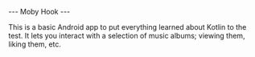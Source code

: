 --- Moby Hook ---

This is a basic Android app to put everything learned about Kotlin to the test. It lets you interact with a selection of music albums; viewing them, liking them, etc.
